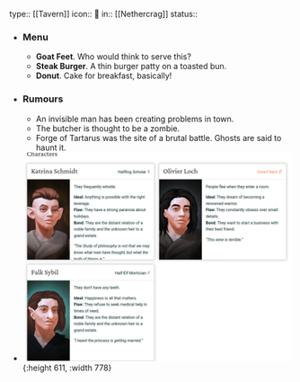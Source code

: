 type:: [[Tavern]] 
icon:: 🍻
in:: [[Nethercrag]] 
status::

- ### Menu
	- **Goat Feet**. Who would think to serve this?
	- **Steak Burger**. A thin burger patty on a toasted bun.
	- **Donut**. Cake for breakfast, basically!
- ### Rumours
	- An invisible man has been creating problems in town.
	- The butcher is thought to be a zombie.
	- Forge of Tartarus was the site of a brutal battle. Ghosts are said to haunt it.
- ![image.png](../assets/image_1738350109198_0.png){:height 611, :width 778}